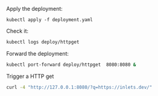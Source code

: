 Apply the deployment:

```
kubectl apply -f deployment.yaml
```

Check it:

```bash
kubectl logs deploy/httpget
```

Forward the deployment:

```bash
kubectl port-forward deploy/httpget  8080:8080 &
```

Trigger a HTTP get

```bash
curl -4 "http://127.0.0.1:8080/?q=https://inlets.dev/"
```

